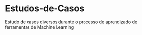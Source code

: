 # Estudos-de-Casos
Estudo de casos diversos durante o processo de aprendizado de ferramentas de Machine Learning
